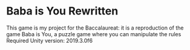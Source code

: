 # Baba is You Rewritten
This game is my project for the Baccalaureat: it is a reproduction of the game Baba is You, a puzzle game where you can manipulate the rules
Required Unity version: 2019.3.0f6
